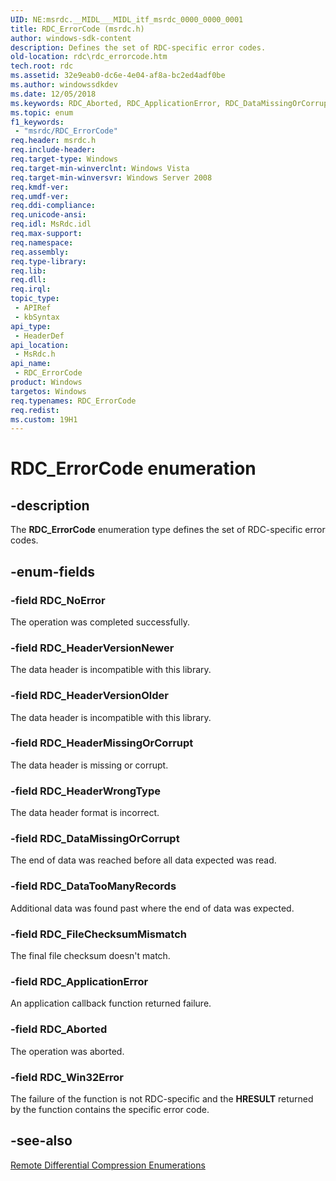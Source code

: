 ```yaml
---
UID: NE:msrdc.__MIDL___MIDL_itf_msrdc_0000_0000_0001
title: RDC_ErrorCode (msrdc.h)
author: windows-sdk-content
description: Defines the set of RDC-specific error codes.
old-location: rdc\rdc_errorcode.htm
tech.root: rdc
ms.assetid: 32e9eab0-dc6e-4e04-af8a-bc2ed4adf0be
ms.author: windowssdkdev
ms.date: 12/05/2018
ms.keywords: RDC_Aborted, RDC_ApplicationError, RDC_DataMissingOrCorrupt, RDC_DataTooManyRecords, RDC_ErrorCode, RDC_ErrorCode enumeration [Remote Differential Compression], RDC_FileChecksumMismatch, RDC_HeaderMissingOrCorrupt, RDC_HeaderVersionNewer, RDC_HeaderVersionOlder, RDC_HeaderWrongType, RDC_NoError, RDC_Win32Error, fs.rdc_errorcode, msrdc/RDC_Aborted, msrdc/RDC_ApplicationError, msrdc/RDC_DataMissingOrCorrupt, msrdc/RDC_DataTooManyRecords, msrdc/RDC_ErrorCode, msrdc/RDC_FileChecksumMismatch, msrdc/RDC_HeaderMissingOrCorrupt, msrdc/RDC_HeaderVersionNewer, msrdc/RDC_HeaderVersionOlder, msrdc/RDC_HeaderWrongType, msrdc/RDC_NoError, msrdc/RDC_Win32Error, rdc.rdc_errorcode
ms.topic: enum
f1_keywords: 
 - "msrdc/RDC_ErrorCode"
req.header: msrdc.h
req.include-header: 
req.target-type: Windows
req.target-min-winverclnt: Windows Vista
req.target-min-winversvr: Windows Server 2008
req.kmdf-ver: 
req.umdf-ver: 
req.ddi-compliance: 
req.unicode-ansi: 
req.idl: MsRdc.idl
req.max-support: 
req.namespace: 
req.assembly: 
req.type-library: 
req.lib: 
req.dll: 
req.irql: 
topic_type:
 - APIRef
 - kbSyntax
api_type:
 - HeaderDef
api_location:
 - MsRdc.h
api_name:
 - RDC_ErrorCode
product: Windows
targetos: Windows
req.typenames: RDC_ErrorCode
req.redist: 
ms.custom: 19H1
---
```


# RDC_ErrorCode enumeration


## -description


The 
   <b>RDC_ErrorCode</b> enumeration type
   defines the set of RDC-specific error codes.


## -enum-fields




### -field RDC_NoError

The operation was completed successfully.


### -field RDC_HeaderVersionNewer

The data header is incompatible with this library.


### -field RDC_HeaderVersionOlder

The data header is incompatible with this library.


### -field RDC_HeaderMissingOrCorrupt

The data header is missing or corrupt.


### -field RDC_HeaderWrongType

The data header format is incorrect.


### -field RDC_DataMissingOrCorrupt

The end of data was reached before all data expected was read.


### -field RDC_DataTooManyRecords

Additional data was found past where the end of data was expected.


### -field RDC_FileChecksumMismatch

The final file checksum doesn't match.


### -field RDC_ApplicationError

An application callback function returned failure.


### -field RDC_Aborted

The operation was aborted.


### -field RDC_Win32Error

The failure of the function is not RDC-specific and the <b>HRESULT</b> returned by 
      the function contains the specific error code.


## -see-also




<a href="https://docs.microsoft.com/previous-versions/windows/desktop/rdc/remote-differential-compression-enumerations">Remote Differential Compression Enumerations</a>
 

 

